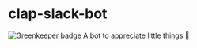 # clap-slack-bot

[![Greenkeeper badge](https://badges.greenkeeper.io/abdulhannanali/clap-slack-bot.svg)](https://greenkeeper.io/)
A bot to appreciate little things :clap:
